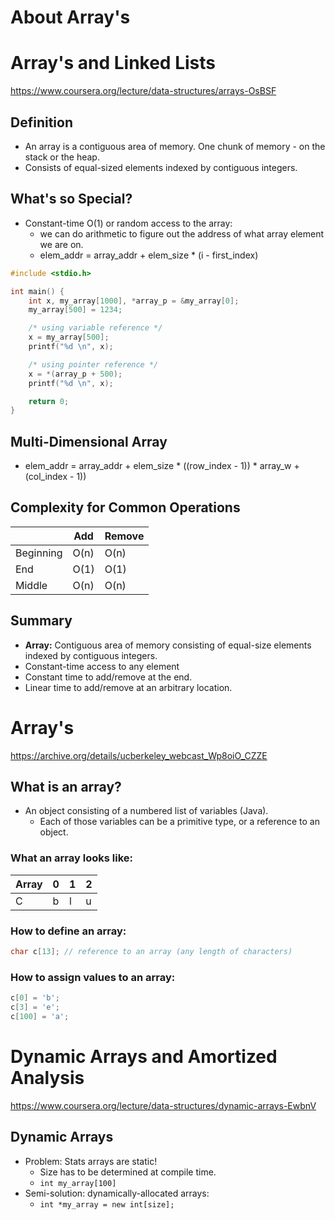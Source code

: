 # About Array's

# Array's and Linked Lists
https://www.coursera.org/lecture/data-structures/arrays-OsBSF

## Definition
- An array is a contiguous area of memory. One chunk of memory - on the stack or the heap.
- Consists of equal-sized elements indexed by contiguous integers. 

## What's so Special?
- Constant-time O(1) or random access to the array:
	- we can do arithmetic to figure out the address of what array element we are on.
	- elem_addr = array_addr + elem_size * (i - first_index)

```c++
#include <stdio.h>

int main() {
	int x, my_array[1000], *array_p = &my_array[0];
	my_array[500] = 1234;

	/* using variable reference */
	x = my_array[500];
	printf("%d \n", x);

	/* using pointer reference */
	x = *(array_p + 500);
	printf("%d \n", x);

	return 0;
}
```
## Multi-Dimensional Array
- elem_addr = array_addr + elem_size * ((row_index - 1)) * array_w + (col_index - 1))

## Complexity for Common Operations
| 		      | Add			| Remove	|
| ----------- | ----------- | --------- |
| Beginning   | O(n)		| O(n)		|
| End		  | O(1)        | O(1)		|
| Middle	  | O(n)        | O(n)		|

## Summary
- **Array:** Contiguous area of memory consisting of equal-size elements indexed by contiguous integers.
- Constant-time access to any element
- Constant time to add/remove at the end.
- Linear time to add/remove at an arbitrary location.

# Array's
https://archive.org/details/ucberkeley_webcast_Wp8oiO_CZZE

## What is an array?
* An object consisting of a numbered list of variables (Java). 
	* Each of those variables can be a primitive type, or a reference to an object.
### What an array looks like:
| Array	| 0		| 	1	| 	2	|
| --- 	| ---	| ---	| ---	|
| C		| b		| l		| u		|

### How to define an array:
```c
char c[13]; // reference to an array (any length of characters)   
```

### How to assign values to an array:
```c
c[0] = 'b';
c[3] = 'e';
c[100] = 'a';
```

# Dynamic Arrays and Amortized Analysis
https://www.coursera.org/lecture/data-structures/dynamic-arrays-EwbnV

## Dynamic Arrays
- Problem: Stats arrays are static!
	- Size has to be determined at compile time.
	- `int my_array[100]`
- Semi-solution: dynamically-allocated arrays:
	- `int *my_array = new int[size];`

